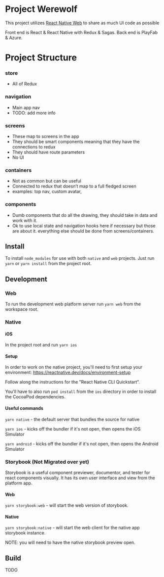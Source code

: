 # Project Werewolf

This project utilizes [React Native Web](https://www.npmjs.com/package/react-native-web) to share as much UI code as possible

Front end is React & React Native with Redux & Sagas. Back end is PlayFab & Azure.

# Project Structure

### store

- All of Redux

### navigation

- Main app nav
- TODO: add more info

### screens

- These map to screens in the app
- They should be smart components meaning that they have the connections to redux
- They should have route parameters
- No UI

### containers

- Not as common but can be useful
- Connected to redux that doesn’t map to a full fledged screen
- examples: top nav, custom avatar,

### components

- Dumb components that do all the drawing, they should take in data and work with it.
- Ok to use local state and navigation hooks here if necessary but those are about it. everything else should be done from screens/containers.

## Install

To install `node_modules` for use with both `native` and `web` projects. Just run `yarn` or `yarn install` from the project root.

## Development

### Web

To run the development web platform server run `yarn web` from the workspace root.

### Native

#### iOS

In the project root and run `yarn ios`

#### Setup

In order to work on the native project, you'll need to first setup your environment: https://reactnative.dev/docs/environment-setup

Follow along the instructions for the "React Native CLI Quickstart".

You'll have to also run `pod install` from the `ios` directory in order to install the CocoaPod dependencies.

#### Useful commands

`yarn native` - the default server that bundles the source for native

`yarn ios` - kicks off the bundler if it's not open, then opens the iOS Simulator

`yarn android` - kicks off the bundler if it's not open, then opens the Android Simulator

### Storybook (Not Migrated over yet)

Storybook is a useful component previewer, documentor, and tester for react components visually. It has its own user interface and view from the platform app.

#### Web

`yarn storybook:web` - will start the web version of storybook.

#### Native

`yarn storybook:native` - will start the web client for the native app storybook instance.

NOTE: you will need to have the native storybook preview open.

## Build

TODO
